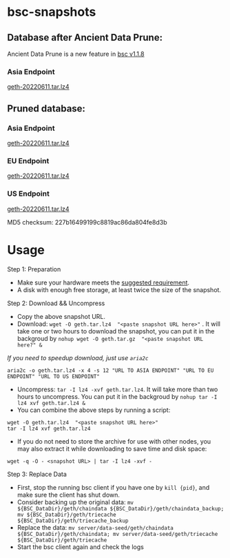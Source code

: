 
# bsc-snapshots

## Database after Ancient Data Prune:

Ancient Data Prune is a new feature in [bsc v1.1.8](https://github.com/binance-chain/bsc/releases/tag/v1.1.8)

### Asia Endpoint


[geth-20220611.tar.lz4
](https://tf-dex-prod-public-snapshot-site1.s3-accelerate.amazonaws.com/geth-20220611-prune-ancient.tar.lz4?AWSAccessKeyId=AKIAYINE6SBQPUZDDRRO&Signature=dQYspfJiKdt92VRUbgBMJKjiLqY%3D&Expires=1657630639
)


## Pruned database:


### Asia Endpoint


[geth-20220611.tar.lz4
](https://tf-dex-prod-public-snapshot-site1.s3-accelerate.amazonaws.com/geth-20220611.tar.lz4?AWSAccessKeyId=AKIAYINE6SBQPUZDDRRO&Signature=aF84LEMAuOpY25fFqrgSDDlosek%3D&Expires=1657630638
)

### EU Endpoint


[geth-20220611.tar.lz4
](https://tf-dex-prod-public-snapshot.s3-accelerate.amazonaws.com/geth-20220611.tar.lz4?AWSAccessKeyId=AKIAYINE6SBQPUZDDRRO&Signature=OzQBJpyjofreE6jH2P0QI0uq20I%3D&Expires=1657630639
)


### US Endpoint


[geth-20220611.tar.lz4
](https://tf-dex-prod-public-snapshot-site3.s3-accelerate.amazonaws.com/geth-20220611.tar.lz4?AWSAccessKeyId=AKIAYINE6SBQPUZDDRRO&Signature=Ox%2BqrpgJxgGLWqtFFBymCbmb2UM%3D&Expires=1657630639
)

MD5 checksum: 227b16499199c8819ac86da804fe8d3b



# Usage 

Step 1: Preparation
- Make sure your hardware meets the [suggested requirement](https://docs.bnbchain.org/docs/validator/fullnode).
- A disk with enough free storage, at least twice the size of the snapshot.

Step 2: Download && Uncompress
- Copy the above snapshot URL.
- Download:  `wget -O geth.tar.lz4  "<paste snapshot URL here>"` . It will take one or two hours to download the snapshot, you can put it in the backgroud by `nohup wget -O geth.tar.gz  "<paste snapshot URL here?" &`


*If you need to speedup download, just use `aria2c`*
```
aria2c -o geth.tar.lz4 -x 4 -s 12 "URL TO ASIA ENDPOINT" "URL TO EU ENDPOINT" "URL TO US ENDPOINT"
```


- Uncompress: `tar -I lz4 -xvf geth.tar.lz4`. It will take more than two hours to uncompress. You can put it in the backgroud by `nohup tar -I lz4 xvf geth.tar.lz4 &`
- You can combine the above steps by running a script:
```
wget -O geth.tar.lz4  "<paste snapshot URL here>"
tar -I lz4 xvf geth.tar.lz4
```


- If you do not need to store the archive for use with other nodes, you may also extract it while downloading to save time and disk space:
```
wget -q -O - <snapshot URL> | tar -I lz4 -xvf -
```


Step 3: Replace Data
- First, stop the running bsc client if you have one by `kill {pid}`, and make sure the client has shut down.
- Consider backing up the original data: `mv ${BSC_DataDir}/geth/chaindata ${BSC_DataDir}/geth/chaindata_backup; mv ${BSC_DataDir}/geth/triecache ${BSC_DataDir}/geth/triecache_backup`
- Replace the data: `mv server/data-seed/geth/chaindata ${BSC_DataDir}/geth/chaindata; mv server/data-seed/geth/triecache ${BSC_DataDir}/geth/triecache`
- Start the bsc client again and check the logs


